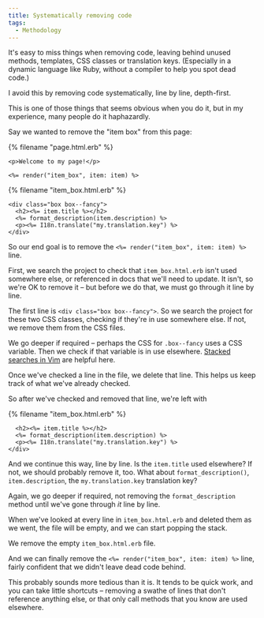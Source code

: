 ```yaml
---
title: Systematically removing code
tags:
  - Methodology
---
```


It's easy to miss things when removing code, leaving behind unused methods, templates, CSS classes or translation keys. (Especially in a dynamic language like Ruby, without a compiler to help you spot dead code.)

I avoid this by removing code systematically, line by line, depth-first.

This is one of those things that seems obvious when you do it, but in my experience, many people do it haphazardly.

Say we wanted to remove the "item box" from this page:

{% filename "page.html.erb" %}
``` erb
<p>Welcome to my page!</p>

<%= render("item_box", item: item) %>
```

{% filename "item_box.html.erb" %}
``` erb
<div class="box box--fancy">
  <h2><%= item.title %></h2>
  <%= format_description(item.description) %>
  <p><%= I18n.translate("my.translation.key") %>
</div>
```

So our end goal is to remove the `<%= render("item_box", item: item) %>` line.

First, we search the project to check that `item_box.html.erb` isn't used somewhere else, or referenced in docs that we'll need to update. It isn't, so we're OK to remove it – but before we do that, we must go through it line by line.

The first line is `<div class="box box--fancy">`. So we search the project for these two CSS classes, checking if they're in use somewhere else. If not, we remove them from the CSS files.

We go deeper if required – perhaps the CSS for `.box--fancy` uses a CSS variable. Then we check if that variable is in use elsewhere. [Stacked searches in Vim](/2014/03/stacked-vim-searches-down-cold/) are helpful here.

Once we've checked a line in the file, we delete that line. This helps us keep track of what we've already checked.

So after we've checked and removed that line, we're left with

{% filename "item_box.html.erb" %}
``` erb
  <h2><%= item.title %></h2>
  <%= format_description(item.description) %>
  <p><%= I18n.translate("my.translation.key") %>
</div>
```

And we continue this way, line by line. Is the `item.title` used elsewhere? If not, we should probably remove it, too. What about `format_description()`, `item.description`, the `my.translation.key` translation key?

Again, we go deeper if required, not removing the `format_description` method until we've gone through *it* line by line.

When we've looked at every line in `item_box.html.erb` and deleted them as we went, the file will be empty, and we can start popping the stack.

We remove the empty `item_box.html.erb` file.

And we can finally remove the `<%= render("item_box", item: item) %>` line, fairly confident that we didn't leave dead code behind.

This probably sounds more tedious than it is. It tends to be quick work, and you can take little shortcuts – removing a swathe of lines that don't reference anything else, or that only call methods that you know are used elsewhere.
